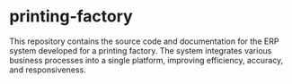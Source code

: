 # printing-factory
This repository contains the source code and documentation for the ERP system developed for a printing factory. The system integrates various business processes into a single platform, improving efficiency, accuracy, and responsiveness.
